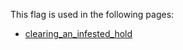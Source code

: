 This flag is used in the following pages:
 - [clearing_an_infested_hold](../events/clearing_an_infested_hold.md)
